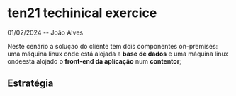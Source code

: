 # ten21 techinical exercice
01/02/2024 -- João Alves  
  

Neste cenário a soluçao do cliente tem dois componentes on-premises: uma máquina linux onde está alojada a __base de dados__ e uma máquina linux ondeestá alojado o __front-end da aplicação__ num __contentor__; 

## Estratégia
